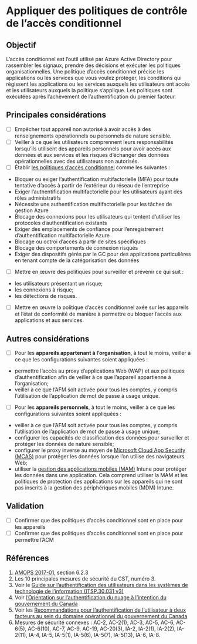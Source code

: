 # Appliquer des politiques de contrôle de l’accès conditionnel

## Objectif

L’accès conditionnel est l’outil utilisé par Azure Active Directory pour rassembler les signaux, prendre des décisions et exécuter les politiques organisationnelles. Une politique d’accès conditionnel précise les applications ou les services que vous voulez protéger, les conditions qui régissent les applications ou les services auxquels les utilisateurs ont accès et les utilisateurs auxquels la politique s’applique. Les politiques sont exécutées après l’achèvement de l’authentification du premier facteur.

## Principales considérations

* [ ] Empêcher tout appareil non autorisé à avoir accès à des renseignements opérationnels ou personnels de nature sensible.
* [ ] Veiller à ce que les utilisateurs comprennent leurs responsabilités lorsqu’ils utilisent des appareils personnels pour avoir accès aux données et aux services et les risques d’échanger des données opérationnelles avec des utilisateurs non autorisés.
* [ ] Établir [les politiques d’accès conditionnel](https://docs.microsoft.com/fr-ca/azure/active-directory/conditional-access/overview) comme les suivantes :

- Bloquer ou exiger l’authentification multifactorielle (MFA) pour toute tentative d’accès à partir de l’extérieur du réseau de l’entreprise
- Exiger l’authentification multifactorielle pour les utilisateurs ayant des rôles administratifs
- Nécessite une authentification multifactorielle pour les tâches de gestion Azure
- Blocage des connexions pour les utilisateurs qui tentent d’utiliser les protocoles d’authentification existants
- Exiger des emplacements de confiance pour l’enregistrement d’authentification multifactorielle Azure
- Blocage ou octroi d’accès à partir de sites spécifiques 
- Blocage des comportements de connexion risqués
- Exiger des dispositifs gérés par le GC pour des applications particulières en tenant compte de la catégorisation des données

* [ ] Mettre en œuvre des politiques pour surveiller et prévenir ce qui suit :

- les utilisateurs présentant un risque;
- les connexions à risque;
- les détections de risques.

* [ ] Mettre en œuvre la politique d’accès conditionnel axée sur les appareils et l’état de conformité de manière à permettre ou bloquer l’accès aux applications et aux services.

## Autres considérations

* [ ] Pour les **appareils appartenant à l’organisation**, à tout le moins, veiller à ce que les configurations suivantes soient appliquées :
- permettre l’accès au proxy d’applications Web (WAP) et aux politiques d’authentification afin de veiller à ce que l’appareil appartienne à l’organisation;
- veiller à ce que l’AFM soit activée pour tous les comptes, y compris l’utilisation de l’application de mot de passe à usage unique.
* [ ] Pour les **appareils personnels**, à tout le moins, veiller à ce que les configurations suivantes soient appliquées :
- veiller à ce que l’AFM soit activée pour tous les comptes, y compris l’utilisation de l’application de mot de passe à usage unique;
- configurer les capacités de classification des données pour surveiller et protéger les données de nature sensible;
- configurer le proxy inverse au moyen de [Microsoft Cloud App Security (MCAS)](https://docs.microsoft.com/fr-ca/cloud-app-security/proxy-intro-aad) pour protéger les données lorsque l’on utilise des navigateurs Web;
- utiliser la [gestion des applications mobiles (MAM)](https://docs.microsoft.com/fr-ca/mem/intune/apps/mam-faq) Intune pour protéger les données dans une application. Cela comprend utiliser la MAM et les politiques de protection des applications sur les appareils qui ne sont pas inscrits à la gestion des périphériques mobiles (MDM) Intune.

## Validation

- [ ] Confirmer que des politiques d’accès conditionnel sont en place pour les appareils 
- [ ] Confirmer que des politiques d’accès conditionnel sont en place pour permettre l’ACM

## Références

1. [AMOPS 2017-01](https://www.canada.ca/en/treasury-board-secretariat/services/access-information-privacy/security-identity-management/direction-secure-use-commercial-cloud-services-spin.html), section 6.2.3
2. Les 10 principales mesures de sécurité du CST, numéro 3.
3. Voir le [Guide sur l’authentification des utilisateurs dans les systèmes de technologie de l’information (ITSP.30.031 v3)](https://cyber.gc.ca/fr/orientation/guide-sur-lauthentification-des-utilisateurs-dans-les-systemes-de-technologie-de)
4. Voir [l’Orientation sur l’authentification du nuage à l’intention du gouvernement du Canada](https://intranet.canada.ca/wg-tg/cagc-angc-fra.asp)
5. Voir les [Recommandations pour l’authentification de l’utilisateur à deux facteurs au sein du domaine opérationnel du gouvernement du Canada](https://intranet.canada.ca/wg-tg/rtua-rafu-fra.asp)
6. Mesures de sécurité connexes : AC-2, AC-2(1), AC-3, AC-5, AC-6, AC-6(5), AC-6(10), AC-7, AC-9, AC-19, AC-20(3), IA-2, IA-2(1), IA-2(2), IA-2(11), IA-4, IA-5, IA-5(1), IA-5(6), IA-5(7), IA-5(13), IA-6, IA-8.
